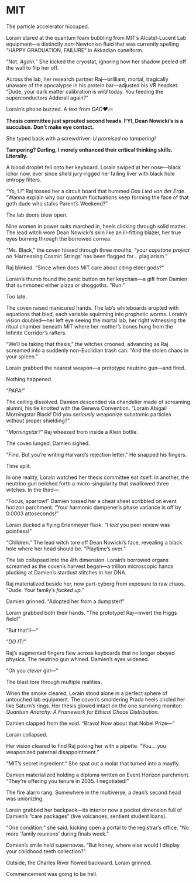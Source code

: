 # MIT

The particle accelerator hiccuped.  

Lorain stared at the quantum foam bubbling from MIT’s Alcatel-Lucent Lab equipment—a distinctly *non*-Newtonian fluid that was currently spelling “HAPPY GRADUATION, FAILURE” in Akkadian cuneiform.  

“Not. *Again.*” She kicked the cryostat, ignoring how her shadow peeled off the wall to flip her off.  

Across the lab, her research partner Raj—brilliant, mortal, tragically unaware of the apocalypse in his protein bar—adjusted his VR headset. “Dude, your dark matter calibration is *wild* today. You feeding the superconductors Adderall again?”  

Lorain’s phone buzzed. A text from *DAD❤️🔥*:  

**Thesis committee just sprouted second heads. FYI, Dean Nowicki’s is a succubus. Don’t make eye contact.**  

She typed back with a screwdriver: *U promised no tampering!*  

**Tampering? Darling, I merely enhanced their critical thinking skills. Literally.**  

A blood droplet fell onto her keyboard. Lorain swiped at her nose—black ichor now, ever since she’d jury-rigged her failing liver with black hole entropy filters.  

“Yo, L!” Raj tossed her a circuit board that hummed *Das Lied von der Erde*. “Wanna explain why our quantum fluctuations keep forming the face of that goth dude who stalks Parent’s Weekend?”  

The lab doors blew open.  

Nine women in power suits marched in, heels clicking through solid matter. The lead witch wore Dean Nowicki’s skin like an ill-fitting blazer, her true eyes burning through the borrowed cornea.  

“Ms. Black,” the coven hissed through three mouths, “your *capstone project* on ‘Harnessing Cosmic Strings’ has been flagged for… plagiarism.”  

Raj blinked. “Since when does MIT care about citing elder gods?”  

Lorain’s thumb found the panic button on her keychain—a gift from Damien that summoned either pizza or shoggoths. “Run.”  

Too late.  

The coven raised manicured hands. The lab’s whiteboards erupted with equations that bled, each variable squirming into prophetic worms. Lorain’s vision doubled—her left eye seeing the mortal lab, her right witnessing the ritual chamber beneath MIT where her mother’s bones hung from the Infinite Corridor’s rafters.  

“We’ll be taking that thesis,” the witches crooned, advancing as Raj screamed into a suddenly non-Euclidian trash can. “And the stolen chaos in your spleen.”  

Lorain grabbed the nearest weapon—a prototype neutrino gun—and fired.  

Nothing happened.  

“*PAPA!*”  

The ceiling dissolved. Damien descended via chandelier made of screaming alumni, his tie knotted with the Geneva Convention. “Lorain Abigail Morningstar Black! Did you *seriously* weaponize subatomic particles without proper shielding?”  

“*Morningstar?*” Raj wheezed from inside a Klein bottle.  

The coven lunged. Damien sighed.  

“*Fine.* But you’re writing Harvard’s rejection letter.” He snapped his fingers.  

Time split.  

In one reality, Lorain watched her thesis committee eat itself. In another, the neutrino gun belched forth a micro-singularity that swallowed three witches. In the third—  

“Focus, sparrow!” Damien tossed her a cheat sheet scribbled on event horizon parchment. “Your harmonic dampener’s phase variance is off by 0.0003 attoseconds!”  

Lorain ducked a flying Erlenmeyer flask. “I *told* you peer review was pointless!”  

“Children.” The lead witch tore off Dean Nowicki’s face, revealing a black hole where her head should be. “Playtime’s over.”  

The lab collapsed into the 4th dimension. Lorain’s borrowed organs screamed as the coven’s harvest began—a trillion microscopic hands plucking at Damien’s stardust stitches in her DNA.  

Raj materialized beside her, now part-cyborg from exposure to raw chaos. “Dude. Your family’s *fucked up.*”  

Damien grinned. “Adopted her from a dumpster!”  

Lorain grabbed both their hands. “The prototype! Raj—invert the Higgs field!”  

“But that’ll—”  

“*DO IT!*”  

Raj’s augmented fingers flew across keyboards that no longer obeyed physics. The neutrino gun whined. Damien’s eyes widened.  

“Oh you *clever* girl—”  

The blast tore through multiple realities.  

When the smoke cleared, Lorain stood alone in a perfect sphere of untouched lab equipment. The coven’s smoldering Prada heels circled her like Saturn’s rings. Her thesis glowed intact on the one surviving monitor: *Quantum Anarchy: A Framework for Ethical Chaos Distribution.*  

Damien clapped from the void. “Bravo! Now about that Nobel Prize—”  

Lorain collapsed.  

Her vision cleared to find Raj poking her with a pipette. “You… you weaponized paternal disappointment.”  

“MIT’s secret ingredient.” She spat out a molar that turned into a mayfly.  

Damien materialized holding a diploma written on Event Horizon parchment. “They’re offering you tenure in 2035. I negotiated!”  

The fire alarm rang. Somewhere in the multiverse, a dean’s second head was unionizing.  

Lorain grabbed her backpack—its interior now a pocket dimension full of Damien’s “care packages” (live volcanoes, sentient student loans).  

“One condition,” she said, kicking open a portal to the registrar’s office. “No more ‘family reunions’ during finals week.”  

Damien’s smile held supernovas. “But honey, where else would I display your childhood teeth collection?”  

Outside, the Charles River flowed backward. Lorain grinned.  

Commencement was going to be hell.
